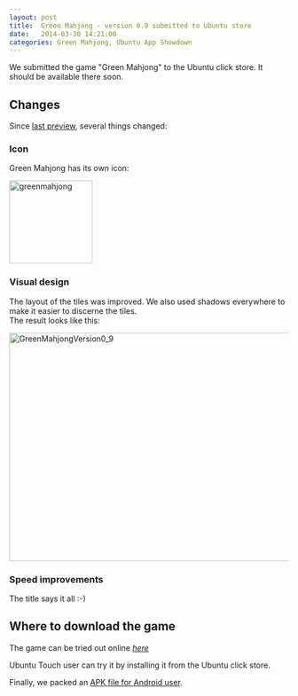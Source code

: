 ```yaml
---
layout: post
title:  Green Mahjong - version 0.9 submitted to Ubuntu store
date:   2014-03-30 14:21:00
categories: Green Mahjong, Ubuntu App Showdown
---
```

We submitted the game "Green Mahjong" to the Ubuntu click store. It should be available there soon.

<h2>Changes</h2> 
Since <a href="http://daniel-beck.org/green-mahjong-first-playable-version/">last preview</a>, several things changed:

<h3>Icon</h3>
Green Mahjong has its own icon:
<br>

<a href="http://daniel-beck.org/wp-content/uploads/greenmahjong.png"><img src="http://daniel-beck.org/wp-content/uploads/greenmahjong-150x150.png" alt="greenmahjong" width="150" height="150" class="alignnone size-thumbnail wp-image-1867" /></a>

<h3>Visual design</h3>
The layout of the tiles was improved. We also used shadows everywhere to make it easier to discerne the tiles. <br>
The result looks like this:
<br>

<a href="http://daniel-beck.org/greenmahjong"><img src="http://daniel-beck.org/wp-content/uploads/GreenMahjongVersion0_9-1024x723.png" alt="GreenMahjongVersion0_9" width="584" height="412" class="alignnone size-large wp-image-1866" /></a>

<h3>Speed improvements</h3>
The title says it all :-)

<h2>Where to download the game</h2>

The game can be tried out online  <a href="http://daniel-beck.org/greenmahjong">*here*</a>

Ubuntu Touch user can try it by installing it from the Ubuntu click store. 

Finally, we packed an <a href="http://daniel-beck.org/greenmahjong/GreenMahjong-debug.apk">APK file for Android user</a>.
